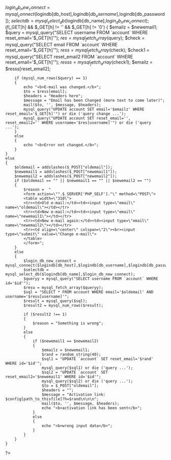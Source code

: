 $login_db_new_connect = mysql_connect($logindb[db_host],$logindb[db_username],$logindb[db_password]);
$selectdb = mysql_select_db($logindb[db_name],$login_db_new_connect); 
    if ($_GET[h] && $_GET[h] != '' && $_GET[h] != '0')
    {
        $emailz = $newemail1;
        $query = mysql_query("SELECT username FROM `account` WHERE reset_email='$_GET[h]'");
        $res = mysql_fetch_array($query);
        $check = mysql_query("SELECT email FROM `account` WHERE reset_email='$_GET[h]'");
        $ress = mysql_fetch_array($check);
        $check1 = mysql_query("SELECT reset_email2 FROM `account` WHERE reset_email='$_GET[h]'");
        $resss = mysql_fetch_array($check1);
        $emailz = $resss[reset_email2];

        if (mysql_num_rows($query) == 1)
        {
            echo "<b>E-mail was changed.</b>";
            $to = $ress[email];
            $headers = "Headers here";  
            $message = "Email has been Changed (more text to come later)";
            mail($to, '', $message, $headers);
            mysql_query("UPDATE account SET email='$emailz' WHERE reset_email='$_GET[h]'") or die ('query change ...');
            mysql_query("UPDATE account SET reset_email='', reset_email2='' WHERE username='$res[username]'") or die ('query ...');
        }
        else
        {
            echo "<b>Error not changed.</b>";     
        }
    }
    else
    {  
        $oldemail = addslashes($_POST["oldemail"]);
        $newemail1 = addslashes($_POST["newemail1"]);
        $newemail2 = addslashes($_POST["newemail2"]);
        if ($oldemail == "" || $newemail1 == "" || $newemail2 == "")
        {
            $reason =  "
            <form action=\"".$_SERVER['PHP_SELF']."\" method=\"POST\">
            <table width=\"310\">
            <tr><td>Old e-mail:</td><td><input type=\"email\" name=\"oldemail\"></td></tr>
            <tr><td>New e-mail:</td><td><input type=\"email\" name=\"newemail1\"></td></tr>
            <tr><td>New e-mail again:</td><td><input type=\"email\" name=\"newemail2\"></td></tr>
            <tr><td align=\"center\" colspan=\"2\"><br><input type=\"submit\" value=\"Change e-mail\">
            </table>
            </form>";
        }
        else
        {   
            $login_db_new_connect = mysql_connect($logindb[db_host],$logindb[db_username],$logindb[db_password]);
            $selectdb = mysql_select_db($logindb[db_name],$login_db_new_connect);
            $queryy = mysql_query("SELECT username FROM `account` WHERE id='$id'");
            $resu = mysql_fetch_array($queryy);  
            $sql = "SELECT * FROM account WHERE email='$oldemail' AND username='$resu[username]'";
            $result = mysql_query($sql);
            $result2 = mysql_num_rows($result);

            if ($result2 !== 1)
            {
                $reason = "Something is wrong";
            }
            else
            {
                if ($newemail1 == $newemail2)
                {
                    $emailz = $newemail1;       
                    $rand = random_string(40);
                    $sql1 = "UPDATE `account` SET reset_email='$rand' WHERE id='$id'";
                    mysql_query($sql1) or die ('query ...');
                    $sql2 = "UPDATE `account` SET reset_email2='$newemail1' WHERE id='$id'";
                    mysql_query($sql2) or die ('query ...');
                    $to = $_POST["oldemail"];
                    $headers = "";  
                    $message = "Activation link: $config[path_to_thisfile]?h=$rand\n\n\n";
                    mail($to, '', $message, $headers);
                    echo "<b>activation link has been sent</b>";
                }
                else
                {                                                                                  
                    echo "<b>wrong input data</b>";
                }
            }
        } 
    }
?>
